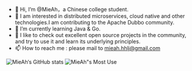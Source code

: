- 👋 Hi, I’m @MieAh，a Chinese college student.
- 👀 I am interested in distributed microservices, cloud native and other technologies.I am contributing to the Apache Dubbo community.
- 🌱 I’m currently learning Java & Go.
- 💞️ I like to check out excellent open source projects in the community, and try to use it and learn its underlying principles.
- 📫 How to reach me : please mail to mieah.hhlj@gmail.com

![MieAh‘s GitHub stats](https://github-readme-stats.vercel.app/api?username=MieAh&show_icons=true&theme=tokyonight)
![MieAh"s Most Use](https://github-readme-stats.vercel.app/api/top-langs/?username=MieAh&layout=compact)
